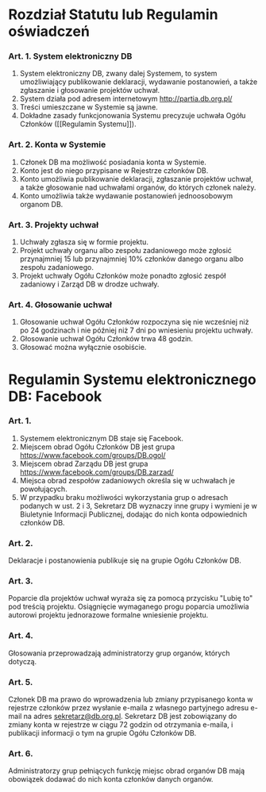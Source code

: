 # Rozdział Statutu lub Regulamin oświadczeń

### Art. 1. System elektroniczny DB
1. System elektroniczny DB, zwany dalej Systemem, to system umożliwiający publikowanie deklaracji, wydawanie postanowień, a także zgłaszanie i głosowanie projektów uchwał.
2. System działa pod adresem internetowym http://partia.db.org.pl/
3. Treści umieszczane w Systemie są jawne.
4. Dokładne zasady funkcjonowania Systemu precyzuje uchwała Ogółu Członków ([[Regulamin Systemu]]).

### Art. 2. Konta w Systemie
1. Członek DB ma możliwość posiadania konta w Systemie.
2. Konto jest do niego przypisane w Rejestrze członków DB.
3. Konto umożliwia publikowanie deklaracji, zgłaszanie projektów uchwał, a także głosowanie nad uchwałami organów, do których członek należy.
4. Konto umożliwia także wydawanie postanowień jednoosobowym organom DB.

### Art. 3. Projekty uchwał
1. Uchwały zgłasza się w formie projektu.
2. Projekt uchwały organu albo zespołu zadaniowego może zgłosić przynajmniej 15 lub przynajmniej 10% członków danego organu albo zespołu zadaniowego.
3. Projekt uchwały Ogółu Członków może ponadto zgłosić zespół zadaniowy i Zarząd DB w drodze uchwały.

### Art. 4. Głosowanie uchwał
1. Głosowanie uchwał Ogółu Członków rozpoczyna się nie wcześniej niż po 24 godzinach i nie później niż 7 dni po wniesieniu projektu uchwały.
2. Głosowanie uchwał Ogółu Członków trwa 48 godzin.
3. Głosować można wyłącznie osobiście.

# Regulamin Systemu elektronicznego DB: Facebook
### Art. 1.
1. Systemem elektronicznym DB staje się Facebook.
2. Miejscem obrad Ogółu Członków DB jest grupa https://www.facebook.com/groups/DB.ogol/
3. Miejscem obrad Zarządu DB jest grupa https://www.facebook.com/groups/DB.zarzad/
4. Miejsca obrad zespołów zadaniowych określa się w uchwałach je powołujących.
5. W przypadku braku możliwości wykorzystania grup o adresach podanych w ust. 2 i 3, Sekretarz DB wyznaczy inne grupy i wymieni je w Biuletynie Informacji Publicznej, dodając do nich konta odpowiednich członków DB.

### Art. 2.
Deklaracje i postanowienia publikuje się na grupie Ogółu Członków DB.

### Art. 3.
Poparcie dla projektów uchwał wyraża się za pomocą przycisku "Lubię to" pod treścią projektu. Osiągnięcie wymaganego progu poparcia umożliwia autorowi projektu jednorazowe formalne wniesienie projektu.

### Art. 4.
Głosowania przeprowadzają administratorzy grup organów, których dotyczą.

### Art. 5.
Członek DB ma prawo do wprowadzenia lub zmiany przypisanego konta w rejestrze członków przez wysłanie e-maila z własnego partyjnego adresu e-mail na adres sekretarz@db.org.pl. Sekretarz DB jest zobowiązany do zmiany konta w rejestrze w ciągu 72 godzin od otrzymania e-maila, i publikacji informacji o tym na grupie Ogółu Członków DB.

### Art. 6.
Administratorzy grup pełniących funkcję miejsc obrad organów DB mają obowiązek dodawać do nich konta członków danych organów.
